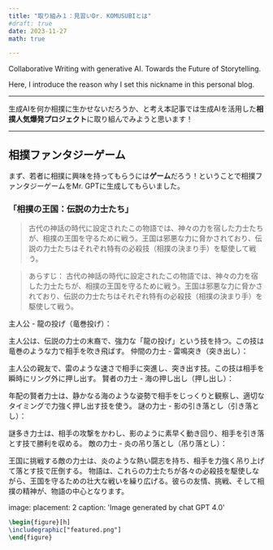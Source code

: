 ```yaml
---
title: "取り組み１：見習いDr. KOMUSUBIとは"
#draft: true
date: 2023-11-27
math: true

---
```


Collaborative Writing with generative AI.
Towards the Future of Storytelling.

Here, I introduce the reason why I set this nickname in this personal blog.

---

生成AIを何か相撲に生かせないだろうか、と考え本記事では生成AIを活用した**相撲人気爆発プロジェクト**に取り組んでみようと思います！

---

## 相撲ファンタジーゲーム

まず、若者に相撲に興味を持ってもらうには**ゲーム**だろう！ということで相撲ファンタジーゲームをMr. GPTに生成してもらいました。

### 「相撲の王国：伝説の力士たち」

> 古代の神話の時代に設定されたこの物語では、神々の力を宿した力士たちが、相撲の王国を守るために戦う。王国は邪悪な力に脅かされており、伝説の力士たちはそれぞれ特有の必殺技（相撲の決まり手）を駆使して戦う。

> あらすじ：
古代の神話の時代に設定されたこの物語では、神々の力を宿した力士たちが、相撲の王国を守るために戦う。王国は邪悪な力に脅かされており、伝説の力士たちはそれぞれ特有の必殺技（相撲の決まり手）を駆使して戦う。

主人公 - 龍の投げ（竜巻投げ）：

主人公は、伝説の力士の末裔で、強力な「龍の投げ」という技を持つ。この技は竜巻のような力で相手を吹き飛ばす。
仲間の力士 - 雷鳴突き（突き出し）：

主人公の親友で、雷のような速さで相手に突進し、突き出す技。この技は相手を瞬時にリング外に押し出す。
賢者の力士 - 海の押し出し（押し出し）：

年配の賢者力士は、静かなる海のような姿勢で相手をじっくりと観察し、適切なタイミングで力強く押し出す技を使う。
謎の力士 - 影の引き落とし（引き落とし）：

謎多き力士は、相手の攻撃をかわし、影のように素早く動き回り、相手を引き落とす技で勝利を収める。
敵の力士 - 炎の吊り落とし（吊り落とし）：

王国に挑戦する敵の力士は、炎のような熱い闘志を持ち、相手を力強く吊り上げて落とす技で圧倒する。
物語は、これらの力士たちが各々の必殺技を駆使しながら、王国を守るための壮大な戦いを繰り広げる。彼らの友情、挑戦、そして相撲の精神が、物語の中心となります。

image:
  placement: 2
  caption: 'Image generated by chat GPT 4.0'

```latex
\begin{figure}[h]
\includegraphic["featured.png"]
\end{figure}
```